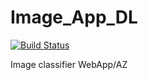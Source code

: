 # Image_App_DL
[![Build Status](https://dev.azure.com/pheonixofege/ImageApp/_apis/build/status/ntemfacg.Image_App_DL?branchName=master)](https://dev.azure.com/pheonixofege/ImageApp/_build/latest?definitionId=2&branchName=master)


Image classifier WebApp/AZ
